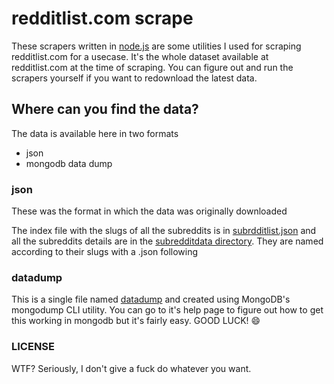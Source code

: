 # redditlist.com scrape

These scrapers written in [node.js](https://nodejs.org) are some utilities I used for scraping redditlist.com for a usecase. It's the whole dataset available at redditlist.com at the time of scraping. You can figure out and run the scrapers yourself if you want to redownload the latest data.

## Where can you find the data?

The data is available here in two formats
- json
- mongodb data dump

### json
These was the format in which the data was originally downloaded

The index file with the slugs of all the subreddits is in [subrdditlist.json](subredditlist.json) and all the subreddits details are in the [subredditdata directory](subredditdata/). They are named according to their slugs with a .json following

### datadump
This is a single file named [datadump](datadump) and created using MongoDB's mongodump CLI utility. You can go to it's help page to figure out how to get this working in mongodb but it's fairly easy. GOOD LUCK! :smile: 


### LICENSE
WTF? Seriously, I don't give a fuck do whatever you want.